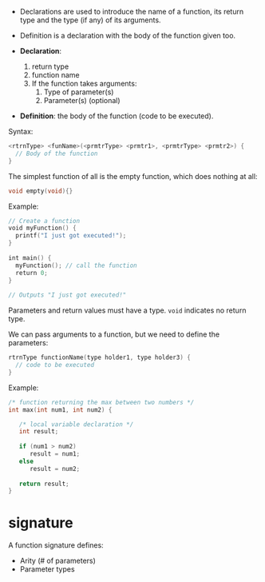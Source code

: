 - Declarations are used to introduce the name of a function, its return type and the type (if any) of its arguments.
- Definition is a declaration with the body of the function given too.

- **Declaration**:
	1. return type
	2. function name
	3. If the function takes arguments:
		1. Type of parameter(s)
		2. Parameter(s) (optional)
- **Definition**: the body of the function (code to be executed).

Syntax:

```c
<rtrnType> <funName>(<prmtrType> <prmtr1>, <prmtrType> <prmtr2>) {
  // Body of the function  
}
```

The simplest function of all is the empty function, which does nothing at all:

```C
void empty(void){}
```

Example:

```c
// Create a function  
void myFunction() {  
  printf("I just got executed!");  
}  
  
int main() {  
  myFunction(); // call the function  
  return 0;  
}  
  
// Outputs "I just got executed!"
```

Parameters and return values must have a type. `void` indicates no return type.

We can pass arguments to a function, but we need to define the parameters:

```c
rtrnType functionName(type holder1, type holder3) {  
  // code to be executed  
}
```

Example:

```c
/* function returning the max between two numbers */
int max(int num1, int num2) {

   /* local variable declaration */
   int result;
 
   if (num1 > num2)
      result = num1;
   else
      result = num2;
 
   return result; 
}
```

# signature

A function signature defines:
- Arity (# of parameters)
- Parameter types

